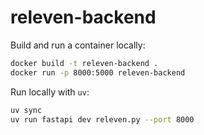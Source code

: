 # releven-backend

Build and run a container locally:

```bash
docker build -t releven-backend .
docker run -p 8000:5000 releven-backend
```

Run locally with `uv`:
```bash
uv sync
uv run fastapi dev releven.py --port 8000
```

